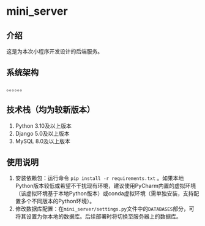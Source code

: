 # mini_server

## 介绍

这是为本次小程序开发设计的后端服务。

## 系统架构

。。。。。。

## 技术栈（均为较新版本）

1. Python 3.10及以上版本
2. Django 5.0及以上版本
3. MySQL 8.0及以上版本

## 使用说明

1. 安装依赖包：运行命令 `pip install -r requirements.txt`
   。如果本地Python版本较低或希望不干扰现有环境，建议使用PyCharm内置的虚拟环境（该虚拟环境基于本地Python版本）或conda虚拟环境（需单独安装，支持配置多个不同版本的Python环境）。
2. 修改数据库配置：在`mini_server/settings.py`文件中的`DATABASES`部分，可将其设置为你本地的数据库。后续部署时将切换至服务器上的数据库。
